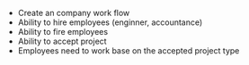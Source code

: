 - Create an company work flow
- Ability to hire employees (enginner, accountance)
- Ability to fire employees
- Ability to accept project
- Employees need to work base on the accepted project type